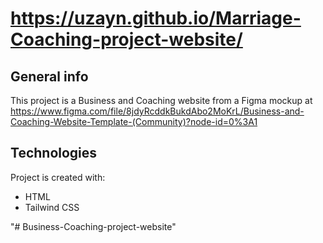 <h1><a href="https://uzayn.github.io/Marriage-Coaching-project-website//">https://uzayn.github.io/Marriage-Coaching-project-website/</a></h1>

## General info <br>
This project is a Business and Coaching website from a Figma mockup at https://www.figma.com/file/8jdyRcddkBukdAbo2MoKrL/Business-and-Coaching-Website-Template-(Community)?node-id=0%3A1
	
## Technologies
Project is created with:
* HTML
* Tailwind CSS


"# Business-Coaching-project-website" 

